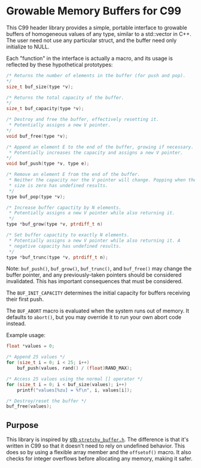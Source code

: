 # Growable Memory Buffers for C99

This C99 header library provides a simple, portable interface to
growable buffers of homogeneous values of any type, similar to a
std::vector in C++. The user need not use any particular struct, and the
buffer need only initialize to NULL.

Each "function" in the interface is actually a macro, and its usage is
reflected by these hypothetical prototypes:

```c
/* Returns the number of elements in the buffer (for push and pop).
*/
size_t buf_size(type *v);

/* Returns the total capacity of the buffer.
*/
size_t buf_capacity(type *v);

/* Destroy and free the buffer, effectively resetting it.
 * Potentially assigns a new V pointer.
*/
void buf_free(type *v);

/* Append an element E to the end of the buffer, growing if necessary.
 * Potentially increases the capacity and assigns a new V pointer.
*/
void buf_push(type *v, type e);

/* Remove an element E from the end of the buffer.
 * Neither the capacity nor the V pointer will change. Popping when the
 * size is zero has undefined results.
 */
type buf_pop(type *v);

/* Increase buffer capactity by N elements.
 * Potentially assigns a new V pointer while also returning it.
 */
type *buf_grow(type *v, ptrdiff_t n)

/* Set buffer capactity to exactly N elements.
 * Potentially assigns a new V pointer while also returning it. A
 * negative capacity has undefined results.
 */
type *buf_trunc(type *v, ptrdiff_t n);
```

Note: `buf_push()`, `buf_grow()`, `buf_trunc()`, and `buf_free()` may
change the buffer pointer, and any previously-taken pointers should be
considered invalidated. This has important consequences that must be
considered.

The `BUF_INIT_CAPACITY` determines the initial capacity for buffers
receiving their first push.

The `BUF_ABORT` macro is evaluated when the system runs out of memory.
It defaults to `abort()`, but you may override it to run your own abort
code instead.

Example usage:

```c
float *values = 0;

/* Append 25 values */
for (size_t i = 0; i < 25; i++)
    buf_push(values, rand() / (float)RAND_MAX);

/* Access 25 values using the normal [] operator */
for (size_t i = 0; i < buf_size(values); i++)
    printf("values[%zu] = %f\n", i, values[i]);

/* Destroy/reset the buffer */
buf_free(values);
```

## Purpose

This library is inspired by [stb `stretchy_buffer.h`][sb]. The
difference is that it's written in C99 so that it doesn't need to rely
on undefined behavior. This does so by using a flexible array member and
the `offsetof()` macro. It also checks for integer overflows before
allocating any memory, making it safer.


[sb]: https://github.com/nothings/stb/blob/master/stretchy_buffer.h
